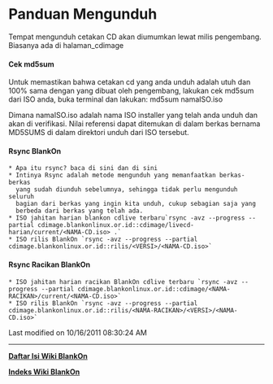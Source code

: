 # Panduan Mengunduh
Tempat mengunduh cetakan CD akan diumumkan lewat milis pengembang. Biasanya ada di ​halaman_cdimage

#### Cek md5sum
Untuk memastikan bahwa cetakan cd yang anda unduh adalah
utuh dan 100% sama dengan yang dibuat oleh pengembang, lakukan cek md5sum dari
ISO anda, buka terminal dan lakukan:
md5sum namaISO.iso

Dimana namaISO.iso adalah nama ISO installer yang telah anda unduh dan akan di
verifikasi. Nilai referensi dapat ditemukan di dalam berkas bernama MD5SUMS di
dalam direktori unduh dari ISO tersebut.

#### Rsync BlankOn
    * Apa itu rsync? baca di ​sini dan di ​sini
    * Intinya Rsync adalah metode mengunduh yang memanfaatkan berkas-berkas
      yang sudah diunduh sebelumnya, sehingga tidak perlu mengunduh seluruh
      bagian dari berkas yang ingin kita unduh, cukup sebagian saja yang
      berbeda dari berkas yang telah ada.
    * ISO jahitan harian blankon cdlive terbaru`rsync -avz --progress --partial cdimage.blankonlinux.or.id::cdimage/livecd-harian/current/<NAMA-CD.iso> .`
    * ISO rilis BlankOn `rsync -avz --progress --partial cdimage.blankonlinux.or.id::rilis/<VERSI>/<NAMA-CD.iso>`

#### Rsync Racikan BlankOn
    * ISO jahitan harian racikan BlankOn cdlive terbaru `rsync -avz --progress --partial cdimage.blankonlinux.or.id::cdimage/<NAMA-RACIKAN>/current/<NAMA-CD.iso>`
    * ISO rilis BlankOn `rsync -avz --progress --partial cdimage.blankonlinux.or.id::rilis/<NAMA-RACIKAN>/<VERSI>/<NAMA-CD.iso>`

Last modified on 10/16/2011 08:30:24 AM

 
---
[**Daftar Isi Wiki BlankOn**](/DaftarIsi/README.md)
 
[**Indeks Wiki BlankOn**](/Indeks.md)
